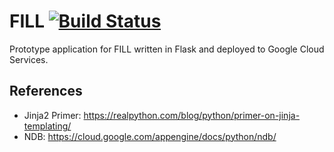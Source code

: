 # FILL [![Build Status](https://travis-ci.org/sup/fill.svg?branch=master)](https://travis-ci.org/sup/fill)
Prototype application for FILL written in Flask and deployed to Google Cloud Services.

## References
* Jinja2 Primer: https://realpython.com/blog/python/primer-on-jinja-templating/
* NDB: https://cloud.google.com/appengine/docs/python/ndb/
